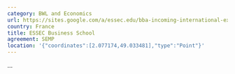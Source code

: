 ```yaml
---
category: BWL and Economics
url: https://sites.google.com/a/essec.edu/bba-incoming-international-exchange/home
country: France
title: ESSEC Business School
agreement: SEMP
location: '{"coordinates":[2.077174,49.033481],"type":"Point"}'
---
```

...